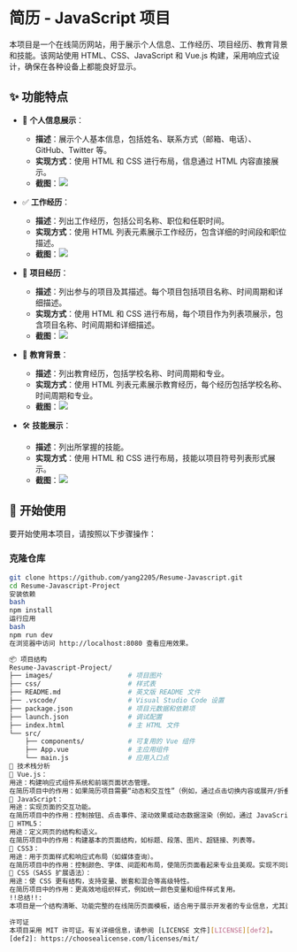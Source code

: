 # 简历 - JavaScript 项目
 
<!-- 项目描述与概述 - 作者：杨银练 -->
本项目是一个在线简历网站，用于展示个人信息、工作经历、项目经历、教育背景和技能。该网站使用 HTML、CSS、JavaScript 和 Vue.js 构建，采用响应式设计，确保在各种设备上都能良好显示。
 
## ✨ 功能特点
 
<!-- 功能特点部分 - 作者：杨银练 -->
- 📝 **个人信息展示**：
  - **描述**：展示个人基本信息，包括姓名、联系方式（邮箱、电话）、GitHub、Twitter 等。
  - **实现方式**：使用 HTML 和 CSS 进行布局，信息通过 HTML 内容直接展示。
  - **截图**：<img src="images/sreya.png" />
 
- ✅ **工作经历**：
  - **描述**：列出工作经历，包括公司名称、职位和任职时间。
  - **实现方式**：使用 HTML 列表元素展示工作经历，包含详细的时间段和职位描述。
  - **截图**：<img src="images/screenshot_check_task.png" />
 
- 💾 **项目经历**：
  - **描述**：列出参与的项目及其描述。每个项目包括项目名称、时间周期和详细描述。
  - **实现方式**：使用 HTML 和 CSS 进行布局，每个项目作为列表项展示，包含项目名称、时间周期和详细描述。
  - **截图**：<img src="images/screenshot_add_task.png" />
 
- 🎨 **教育背景**：
  - **描述**：列出教育经历，包括学校名称、时间周期和专业。
  - **实现方式**：使用 HTML 列表元素展示教育经历，每个经历包括学校名称、时间周期和专业。
  - **截图**：<img src="images/screenshot_task_list.png" />
 
- 🛠️ **技能展示**：
  - **描述**：列出所掌握的技能。
  - **实现方式**：使用 HTML 和 CSS 进行布局，技能以项目符号列表形式展示。
  - **截图**：<img src="images/screenshot_delete_task.png" />
 
## 🚀 开始使用
 
<!-- 开始使用部分 - 作者：杨银练 -->
要开始使用本项目，请按照以下步骤操作：
 
### 克隆仓库
 
```bash
git clone https://github.com/yang2205/Resume-Javascript.git
cd Resume-Javascript-Project
安装依赖
bash
npm install
运行应用
bash
npm run dev
在浏览器中访问 http://localhost:8080 查看应用效果。

📦 项目结构
Resume-Javascript-Project/
├── images/                   # 项目图片
├── css/                      # 样式表
├── README.md                 # 英文版 README 文件
├── .vscode/                  # Visual Studio Code 设置
├── package.json              # 项目元数据和依赖项
├── launch.json               # 调试配置
├── index.html                # 主 HTML 文件
└── src/
    ├── components/           # 可复用的 Vue 组件
    ├── App.vue               # 主应用组件
    └── main.js               # 应用入口点
📮 技术栈分析
📝 Vue.js：
用途：构建响应式组件系统和前端页面状态管理。
在简历项目中的作用：如果简历项目需要“动态和交互性”（例如，通过点击切换内容或展开/折叠模块），Vue 可以简化 UI 构建和数据绑定。
📝 JavaScript：
用途：实现页面的交互功能。
在简历项目中的作用：控制按钮、点击事件、滚动效果或动态数据渲染（例如，通过 JavaScript 加载工作经历或项目列表）。
📝 HTML5：
用途：定义网页的结构和语义。
在简历项目中的作用：构建基本的页面结构，如标题、段落、图片、超链接、列表等。
📝 CSS3：
用途：用于页面样式和响应式布局（如媒体查询）。
在简历项目中的作用：控制颜色、字体、间距和布局，使简历页面看起来专业且美观。实现不同设备的响应式支持。
📝 CSS（SASS 扩展语法）：
用途：使 CSS 更有结构，支持变量、嵌套和混合等高级特性。
在简历项目中的作用：更高效地组织样式，例如统一颜色变量和组件样式复用。
!!总结!!:
本项目是一个结构清晰、功能完整的在线简历页面模板，适合用于展示开发者的专业信息，尤其适合前端初学者练习或制作个人作品集。

许可证
本项目采用 MIT 许可证。有关详细信息，请参阅 [LICENSE 文件][LICENSE][def2]。
[def2]: https://choosealicense.com/licenses/mit/